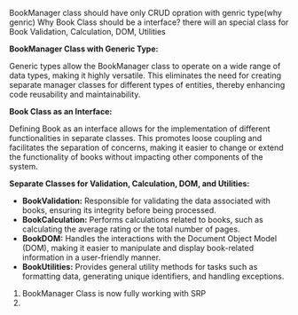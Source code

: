 BookManager class should have only CRUD opration with genric type(why genric)
Why Book Class should be a interface?
there will an special class for Book Validation, Calculation, DOM, Utilities

**BookManager Class with Generic Type:**

Generic types allow the BookManager class to operate on a wide range of data types, making it highly versatile. This eliminates the need for creating separate manager classes for different types of entities, thereby enhancing code reusability and maintainability.

**Book Class as an Interface:**

Defining Book as an interface allows for the implementation of different functionalities in separate classes. This promotes loose coupling and facilitates the separation of concerns, making it easier to change or extend the functionality of books without impacting other components of the system.

**Separate Classes for Validation, Calculation, DOM, and Utilities:**

* **BookValidation:** Responsible for validating the data associated with books, ensuring its integrity before being processed.
* **BookCalculation:** Performs calculations related to books, such as calculating the average rating or the total number of pages.
* **BookDOM:** Handles the interactions with the Document Object Model (DOM), making it easier to manipulate and display book-related information in a user-friendly manner.
* **BookUtilities:** Provides general utility methods for tasks such as formatting data, generating unique identifiers, and handling exceptions.



1. BookManager Class is now fully working with SRP
2. 